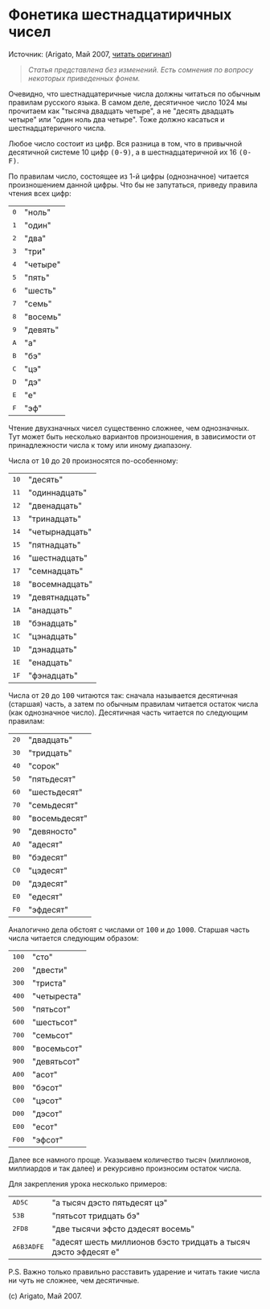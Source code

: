 # Фонетика шестнадцатиричных чисел

Источник: (Arigato, Май 2007, [читать оригинал](https://dzen.ru/away?to=https%3A%2F%2Fwww.cyberforum.ru%2Fblogs%2F435792%2Fblog2172.html))

> _Статья представлена без изменений. Есть сомнения по вопросу некоторых приведенных фонем._

Очевидно, что шестнадцатеричные числа должны читаться по обычным правилам русского языка. В самом деле, десятичное число 1024 мы прочитаем как "тысяча двадцать четыре", а не "десять двадцать четыре" или "один ноль два четыре". Тоже должно касаться и шестнадцатеричного числа.

Любое число состоит из цифр. Вся разница в том, что в привычной десятичной системе 10 цифр <kbd>(0-9)</kbd>, а в шестнадцатеричной их 16 <kbd>(0-F)</kbd>.

По правилам число, состоящее из 1-й цифры (однозначное) читается произношением данной цифры. Что бы не запутаться, приведу правила чтения всех цифр:

<table>
    <tr>
        <td><kbd>0</kbd></td>
        <td>"ноль"</td>
    </tr>
    <tr>
        <td><kbd>1</kbd></td>
        <td>"один"</td>
    </tr>
    <tr>
        <td><kbd>2</kbd></td>
        <td>"два"</td>
    </tr>
    <tr>
        <td><kbd>3</kbd></td>
        <td>"три"</td>
    </tr>
    <tr>
        <td><kbd>4</kbd></td>
        <td>"четыре"</td>
    </tr>
    <tr>
        <td><kbd>5</kbd></td>
        <td>"пять"</td>
    </tr>
    <tr>
        <td><kbd>6</kbd></td>
        <td>"шесть"</td>
    </tr>
    <tr>
        <td><kbd>7</kbd></td>
        <td>"семь"</td>
    </tr>
    <tr>
        <td><kbd>8</kbd></td>
        <td>"восемь"</td>
    </tr>
    <tr>
        <td><kbd>9</kbd></td>
        <td>"девять"</td>
    </tr>
    <tr>
        <td><kbd>A</kbd></td>
        <td>"а"</td>
    </tr>
    <tr>
        <td><kbd>B</kbd></td>
        <td>"бэ"</td>
    </tr>
    <tr>
        <td><kbd>C</kbd></td>
        <td>"цэ"</td>
    </tr>
    <tr>
        <td><kbd>D</kbd></td>
        <td>"дэ"</td>
    </tr>
    <tr>
        <td><kbd>E</kbd></td>
        <td>"е"</td>
    </tr>
    <tr>
        <td><kbd>F</kbd></td>
        <td>"эф"</td>
    </tr>
</table>

Чтение двухзначных чисел существенно сложнее, чем однозначных. Тут может быть несколько вариантов произношения, в зависимости от принадлежности числа к тому или иному диапазону.

Числа от <kbd>10</kbd> до <kbd>20</kbd> произносятся по-особенному:

<table>
    <tr>
        <td><kbd>10</kbd></td>
        <td>"десять"</td>
    </tr>
    <tr>
        <td><kbd>11</kbd></td>
        <td>"одиннадцать"</td>
    </tr>
    <tr>
        <td><kbd>12</kbd></td>
        <td>"двенадцать"</td>
    </tr>
    <tr>
        <td><kbd>13</kbd></td>
        <td>"тринадцать"</td>
    </tr>
    <tr>
        <td><kbd>14</kbd></td>
        <td>"четырнадцать"</td>
    </tr>
    <tr>
        <td><kbd>15</kbd></td>
        <td>"пятнадцать"</td>
    </tr>
    <tr>
        <td><kbd>16</kbd></td>
        <td>"шестнадцать"</td>
    </tr>
    <tr>
        <td><kbd>17</kbd></td>
        <td>"семнадцать"</td>
    </tr>
    <tr>
        <td><kbd>18</kbd></td>
        <td>"восемнадцать"</td>
    </tr>
    <tr>
        <td><kbd>19</kbd></td>
        <td>"девятнадцать"</td>
    </tr>
    <tr>
        <td><kbd>1A</kbd></td>
        <td>"анадцать"</td></tr>
    <tr>
        <td><kbd>1B</kbd></td>
        <td>"бэнадцать"</td></tr>
    <tr>
        <td><kbd>1C</kbd></td>
        <td>"цэнадцать"</td></tr>
    <tr>
        <td><kbd>1D</kbd></td>
        <td>"дэнадцать"</td></tr>
    <tr>
        <td><kbd>1E</kbd></td>
        <td>"енадцать"</td></tr>
    <tr>
        <td><kbd>1F</kbd></td>
        <td>"фэнадцать"</td></tr>
</table>

Числа от <kbd>20</kbd> до <kbd>100</kbd> читаются так: сначала называется десятичная (старшая) часть, а затем по обычным правилам читается остаток числа (как однозначное число). Десятичная часть читается по следующим правилам:

<table>
    <tr>
        <td><kbd>20</kbd></td>
        <td>"двадцать"</td>
    </tr>
    <tr>
        <td><kbd>30</kbd></td>
        <td>"тридцать"</td>
    </tr>
    <tr>
        <td><kbd>40</kbd></td>
        <td>"сорок"</td>
    </tr>
    <tr>
        <td><kbd>50</kbd></td>
        <td>"пятьдесят"</td>
    </tr>
    <tr>
        <td><kbd>60</kbd></td>
        <td>"шестьдесят"</td>
    </tr>
    <tr>
        <td><kbd>70</kbd></td>
        <td>"семьдесят"</td>
    </tr>
    <tr>
        <td><kbd>80</kbd></td>
        <td>"восемьдесят"</td>
    </tr>
    <tr>
        <td><kbd>90</kbd></td>
        <td>"девяносто"</td>
    </tr>
    <tr>
        <td><kbd>A0</kbd></td>
        <td>"адесят"</td>
    </tr>
    <tr>
        <td><kbd>B0</kbd></td>
        <td>"бэдесят"</td>
    </tr>
    <tr>
        <td><kbd>C0</kbd></td>
        <td>"цэдесят"</td>
    </tr>
    <tr>
        <td><kbd>D0</kbd></td>
        <td>"дэдесят"</td>
    </tr>
    <tr>
        <td><kbd>E0</kbd></td>
        <td>"едесят"</td>
    </tr>
    <tr>
        <td><kbd>F0</kbd></td>
        <td>"эфдесят"</td>
    </tr>
</table>

Аналогично дела обстоят с числами от <kbd>100</kbd> и до <kbd>1000</kbd>. Старшая часть числа читается следующим образом:

<table>
    <tr>
        <td><kbd>100</kbd></td>
        <td>"сто"</td></tr>
    <tr>
        <td><kbd>200</kbd></td>
        <td>"двести"</td></tr>
    <tr>
        <td><kbd>300</kbd></td>
        <td>"триста"</td></tr>
    <tr>
        <td><kbd>400</kbd></td>
        <td>"четыреста"</td></tr>
    <tr>
        <td><kbd>500</kbd></td>
        <td>"пятьсот"</td></tr>
    <tr>
        <td><kbd>600</kbd></td>
        <td>"шестьсот"</td></tr>
    <tr>
        <td><kbd>700</kbd></td>
        <td>"семьсот"</td></tr>
    <tr>
        <td><kbd>800</kbd></td>
        <td>"восемьсот"</td></tr>
    <tr>
        <td><kbd>900</kbd></td>
        <td>"девятьсот"</td></tr>
    <tr>
        <td><kbd>A00</kbd></td>
        <td>"асот"</td></tr>
    <tr>
        <td><kbd>B00</kbd></td>
        <td>"бэсот"</td></tr>
    <tr>
        <td><kbd>C00</kbd></td>
        <td>"цэсот"</td></tr>
    <tr>
        <td><kbd>D00</kbd></td>
        <td>"дэсот"</td></tr>
    <tr>
        <td><kbd>E00</kbd></td>
        <td>"есот"</td></tr>
    <tr>
        <td><kbd>F00</kbd></td>
        <td>"эфсот"</td></tr>
</table>

Далее все намного проще. Указываем количество тысяч (миллионов, миллиардов и так далее) и рекурсивно произносим остаток числа.

Для закрепления урока несколько примеров:

<table>
    <tr>
        <td>
            <kbd>AD5C</kbd>
        </td>
        <td>
            "а тысяч дэсто пятьдесят цэ"
        </td>
    </tr>
    <tr>
        <td>
            <kbd>53B</kbd>
        </td>
        <td>
            "пятьсот тридцать бэ"
        </td>
    </tr>
    <tr>
        <td>
            <kbd>2FD8</kbd>
        </td>
        <td>
            "две тысячи эфсто дэдесят восемь"
        </td>
    </tr>
    <tr>
        <td>
            <kbd>A6B3ADFE</kbd>
        </td>
        <td>
            "адесят шесть миллионов бэсто тридцать а тысяч дэсто эфдесят е"
        </td>
    </tr>
</table>

P.S. Важно только правильно расставить ударение и читать такие числа ни чуть не сложнее, чем десятичные.

(c) Arigato, Май 2007.